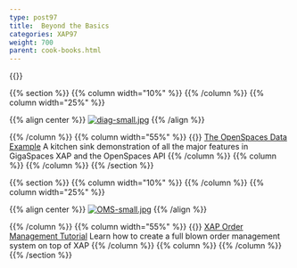 ```yaml
---
type: post97
title:  Beyond the Basics
categories: XAP97
weight: 700
parent: cook-books.html
---
```


{{<wbr>}}


{{% section %}}
{{% column width="10%" %}}
{{% /column %}}
{{% column width="25%" %}}

{{% align center %}}
[![diag-small.jpg](/attachment_files/diag-small.jpg)](./the-openspaces-data-example.html)
{{% /align %}}

{{% /column %}}
{{% column width="55%" %}}
{{<wbr>}}
[The OpenSpaces Data Example](./the-openspaces-data-example.html)
A kitchen sink demonstration of all the major features in GigaSpaces XAP and the OpenSpaces API
{{% /column %}}
{{% column %}}
{{% /column %}}
{{% /section %}}

{{% section %}}
{{% column width="10%" %}}
{{% /column %}}
{{% column width="25%" %}}

{{% align center %}}
[![OMS-small.jpg](/attachment_files/OMS-small.jpg)](./xap-order-management-tutorial.html)
{{% /align %}}

{{% /column %}}
{{% column width="55%" %}}
{{<wbr>}}
[XAP Order Management Tutorial](./xap-order-management-tutorial.html)
Learn how to create a full blown order management system on top of XAP
{{% /column %}}
{{% column %}}
{{% /column %}}
{{% /section %}}

